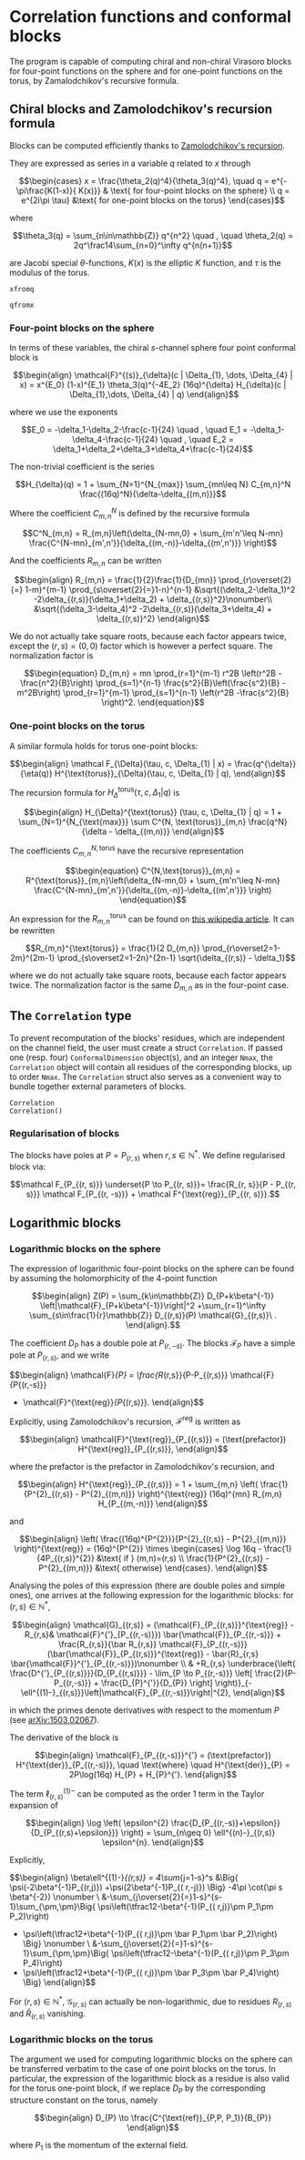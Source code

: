 # Correlation functions and conformal blocks

The program is capable of computing chiral and non-chiral Virasoro
blocks for four-point functions on the sphere and for one-point
functions on the torus, by Zamalodchikov's recursive formula.

## Chiral blocks and Zamolodchikov's recursion formula

Blocks can be computed efficiently thanks to
[Zamolodchikov's recursion](https://en.wikipedia.org/wiki/Virasoro_conformal_block).

They are expressed as series in a variable $q$ related to $x$ through

$$\begin{cases}
x = \frac{\theta_2(q)^4}{\theta_3(q)^4}, \quad q = e^{-\pi\frac{K(1-x)}{ K(x)}} &
    \text{ for four-point blocks on the sphere} \\
q = e^{2i\pi \tau} &\text{ for one-point blocks on the torus}
\end{cases}$$

where

$$\theta_3(q) = \sum_{n\in\mathbb{Z}} q^{n^2} \quad ,
\quad \theta_2(q) = 2q^\frac14\sum_{n=0}^\infty q^{n(n+1)}$$

are Jacobi special $\theta$-functions, $K(x)$ is the elliptic $K$
function, and $\tau$ is the modulus of the torus.

```@docs
xfromq
```

```@docs
qfromx
```

### Four-point blocks on the sphere

In terms of these variables, the chiral $s$-channel sphere four point conformal block is

$$\begin{align}
\mathcal{F}^{(s)}_{\delta}(c | \Delta_{1}, \dots, \Delta_{4} | x) =
x^{E_0} (1-x)^{E_1} \theta_3(q)^{-4E_2}
(16q)^{\delta} H_{\delta}(c | \Delta_{1},\dots, \Delta_{4} | q)
\end{align}$$

where we use the exponents

$$E_0 = -\delta_1-\delta_2-\frac{c-1}{24} \quad , \quad E_1 = 
-\delta_1-\delta_4-\frac{c-1}{24} \quad ,
\quad E_2 = \delta_1+\delta_2+\delta_3+\delta_4+\frac{c-1}{24}$$

The non-trivial coefficient is the series

$$H_{\delta}(q) = 1 + \sum_{N=1}^{N_{max}} \sum_{mn\leq N} C_{m,n}^N
 \frac{(16q)^N}{\delta-\delta_{(m,n)}}$$

Where the coefficient $C_{m,n}^N$ is defined by the recursive formula

$$C^N_{m,n} = R_{m,n}\left(\delta_{N-mn,0} +
\sum_{m'n'\leq N-mn}
\frac{C^{N-mn}_{m',n'}}{\delta_{(m,-n)}-\delta_{(m',n')}} \right)$$

And the coefficients $R_{m,n}$ can be written

$$\begin{align}
 R_{m,n} = \frac{1}{2}\frac{1}{D_{mn}}
\prod_{r\overset{2}{=} 1-m}^{m-1}
\prod_{s\overset{2}{=}1-n}^{n-1}
&\sqrt{(\delta_2-\delta_1)^2 -2\delta_{(r,s)}(\delta_1+\delta_2) + \delta_{(r,s)}^2}\nonumber\\
&\sqrt{(\delta_3-\delta_4)^2 -2\delta_{(r,s)}(\delta_3+\delta_4) + \delta_{(r,s)}^2}
\end{align}$$

We do not actually take square roots, because each factor appears twice,
except the $(r,s)=(0,0)$ factor which is however a perfect square. The
normalization factor is

$$\begin{equation}
D_{m,n} = mn \prod_{r=1}^{m-1} r^2B \left(r^2B - \frac{n^2}{B}\right)
\prod_{s=1}^{n-1} \frac{s^2}{B}\left(\frac{s^2}{B} - m^2B\right)
\prod_{r=1}^{m-1} \prod_{s=1}^{n-1} \left(r^2B -\frac{s^2}{B} \right)^2.
\end{equation}$$

### One-point blocks on the torus

A similar formula holds for torus one-point blocks:

$$\begin{align}
    \mathcal F_{\Delta}(\tau, c, \Delta_{1} | x) = \frac{q^{\delta}}{\eta(q)}
    H^{\text{torus}}_{\Delta}(\tau, c, \Delta_{1} | q),
\end{align}$$

The recursion formula for
$H^{\text{torus}}_{\Delta}(\tau, c, \Delta_{1} | q)$ is

$$\begin{align}
  H_{\Delta}^{\text{torus}} (\tau, c, \Delta_{1} | q) = 1 + \sum_{N=1}^{N_{\text{max}}}
  \sum C^{N, \text{torus}}_{m,n} \frac{q^N}{\delta - \delta_{(m,n)}}
\end{align}$$

The coefficients $C_{m,n}^{N,\text{torus}}$ have the recursive
representation

$$\begin{equation}
C^{N,\text{torus}}_{m,n} = R^{\text{torus}}_{m,n}\left(\delta_{N-mn,0} +
\sum_{m'n'\leq N-mn} \frac{C^{N-mn}_{m',n'}}{\delta_{(m,-n)}-\delta_{(m',n')}} \right)
\end{equation}$$

An expression for the $R_{m,n}^{\text{torus}}$ can be found on 
[this wikipedia article](https://en.wikipedia.org/wiki/Virasoro_conformal_block).
It can be rewritten

$$R_{m,n}^{\text{torus}} = \frac{1}{2 D_{m,n}} \prod_{r\overset2=1-2m}^{2m-1}
\prod_{s\overset2=1-2n}^{2n-1} \sqrt{\delta_{(r,s)} - \delta_1}$$

where we do not actually take square roots, because each factor appears
twice. The normalization factor is the same $D_{m,n}$ as in the
four-point case.

## The `Correlation` type

To prevent recomputation of the blocks' residues, which are
independent on the channel field, the user must create a struct
`Correlation`. If passed one (resp. four) `ConformalDimension`
object(s), and an integer `Nmax`, the `Correlation` object will contain all residues of
the corresponding blocks, up to order `Nmax`.
The `Correlation` struct also serves as a convenient way to bundle
together external parameters of blocks.

```@docs
Correlation
Correlation()
```

### Regularisation of blocks

The blocks have poles at $P=P_{(r, s)}$ when $r, s \in \mathbb N^*$. We define regularised block via:

$$\mathcal F_{P_{(r, s)}} \underset{P \to P_{(r, s)}}= \frac{R_{r, s}}{P - P_{(r, s)}} \mathcal F_{P_{(r, -s)}} + \mathcal F^{\text{reg}}_{P_{(r, s)}}.$$

## Logarithmic blocks

### Logarithmic blocks on the sphere

The expression of logarithmic four-point blocks on the sphere can be
found by assuming the holomorphicity of the 4-point function

$$\begin{align}
 Z(P) = \sum_{k\in\mathbb{Z}} D_{P+k\beta^{-1}} \left|\mathcal{F}_{P+k\beta^{-1}}\right|^2 +\sum_{r=1}^\infty \sum_{s\in\frac{1}{r}\mathbb{Z}} D_{(r,s)}(P) \mathcal{G}_{(r,s)}\ .
\end{align}.$$

The coefficient $D_P$ has a double pole at $P_{(r,-s)}$. The blocks
$\mathcal F_{P}$ have a simple pole at $P_{(r,s)}$, and we write

$$\begin{align}
  \mathcal{F}_{P} = \frac{R_{r,s}}{P-P_{(r,s)}} \mathcal{F}_{P_{(r,-s)}}
   + \mathcal{F}^{\text{reg}}_{P_{(r,s)}}.
\end{align}$$

Explicitly, using Zamolodchikov's recursion, $\mathcal F^{\text{reg}}$
is written as

$$\begin{align}
  \mathcal{F}^{\text{reg}}_{P_{(r,s)}} = (\text{prefactor}) H^{\text{reg}}_{P_{(r,s)}},
\end{align}$$

where the prefactor is the prefactor in Zamolodchikov's recursion, and

$$\begin{align}
  H^{\text{reg}}_{P_{(r,s)}} = 1 + \sum_{m,n} \left( \frac{1}{P^{2}_{(r,s)} - P^{2}_{(m,n)}} \right)^{\text{reg}} (16q)^{mn} R_{m,n} H_{P_{(m,-n)}}
\end{align}$$

and

$$\begin{align}
\left(  \frac{(16q)^{P^{2}}}{P^{2}_{(r,s)} - P^{2}_{(m,n)}} \right)^{\text{reg}} =
(16q)^{P^{2}} \times
\begin{cases}
\log 16q - \frac{1}{4P_{(r,s)}^{2}} &\text{  if  } (m,n)=(r,s) \\
\frac{1}{P^{2}_{(r,s)} - P^{2}_{(m,n)}} &\text{  otherwise}
\end{cases}.
\end{align}$$

Analysing the poles of this expression (there are double poles and
simple ones), one arrives at the following expression for the
logarithmic blocks: for $(r, s) \in \mathbb{N}^{*}$,

$$\begin{align}
\mathcal{G}_{(r,s)} = (\mathcal{F}_{P_{(r,s)}}^{\text{reg}} - R_{r,s}& \mathcal{F}^{'}_{P_{(r,-s)}}) \bar{\mathcal{F}}_{P_{(r,-s)}} + \frac{R_{r,s}}{\bar R_{r,s}} \mathcal{F}_{P_{(r,-s)}} (\bar{\mathcal{F}}_{P_{(r,s)}}^{\text{reg}} - \bar{R}_{r,s} \bar{\mathcal{F}}^{'}_{P_{(r,-s)}})\nonumber \\
& +R_{r,s} \underbrace{\left( \frac{D^{'}_{P_{(r,s)}}}{D_{P_{(r,s)}}} - \lim_{P \to P_{(r,-s)}} \left[ \frac{2}{P-P_{(r,-s)}} + \frac{D_{P}^{'}}{D_{P}} \right] \right)}_{-\ell^{(1)-}_{(r,s)}}\left|\mathcal{F}_{P_{(r,-s)}}\right|^{2},
\end{align}$$

in which the primes denote derivatives with respect to the momentum $P$ (see [arXiv:1503.02067](https://arxiv.org/abs/1503.02067)).

The derivative of the block is

$$\begin{align}
  \mathcal{F}_{P_{(r,-s)}}^{'} = (\text{prefactor}) H^{\text{der}}_{P_{(r,-s)}}, \quad \text{where} \quad H^{\text{der}}_{P} = 2P\log(16q) H_{P} + H_{P}^{'}.
\end{align}$$

The term $\ell^{(1)-}_{(r,s)}$ can be computed as the order 1 term in
the Taylor expansion of

$$\begin{align}
  \log \left( \epsilon^{2} \frac{D_{P_{(r,-s)}+\epsilon}}{D_{P_{(r,s)+\epsilon}}} \right) = \sum_{n\geq 0} \ell^{(n)-}_{(r,s)} \epsilon^{n}.
\end{align}$$

Explicitly,

$$\begin{align}
 \beta\ell^{(1)-}_{(r,s)} = 4\sum_{j=1-s}^s &\Big\{ \psi(-2\beta^{-1}P_{(r,j)}) +\psi(2\beta^{-1}P_{( r,-j)}) \Big\}
 -4\pi \cot(\pi s \beta^{-2}) \nonumber
 \\
 &-\sum_{j\overset{2}{=}1-s}^{s-1}\sum_{\pm,\pm}\Big\{
 \psi\left(\tfrac12-\beta^{-1}(P_{( r,j)}\pm P_1\pm P_2)\right)
 + \psi\left(\tfrac12+\beta^{-1}(P_{( r,j)}\pm \bar P_1\pm \bar P_2)\right)
 \Big\} \nonumber
 \\
 &-\sum_{j\overset{2}{=}1-s}^{s-1}\sum_{\pm,\pm}\Big\{
 \psi\left(\tfrac12-\beta^{-1}(P_{( r,j)}\pm P_3\pm P_4)\right)
 + \psi\left(\tfrac12+\beta^{-1}(P_{( r,j)}\pm \bar P_3\pm \bar P_4)\right)
 \Big\}
\end{align}$$

For $(r, s) \in \mathbb{N}^{*}$, $\mathcal G_{(r,s)}$ can actually be
non-logarithmic, due to residues $R_{(r,s)}$ and $\bar R_{(r,s)}$
vanishing.

### Logarithmic blocks on the torus

The argument we used for computing logarithmic blocks on the sphere can
be transferred verbatim to the case of one point blocks on the torus. In
particular, the expression of the logarithmic block as a residue
is also valid for the torus one-point block, if we replace $D_P$ by the
corresponding structure constant on the torus, namely

$$\begin{align}
  D_{P} \to \frac{C^{\text{ref}}_{P,P, P_1}}{B_{P}}
\end{align}$$

where $P_1$ is the momentum of the external field.

